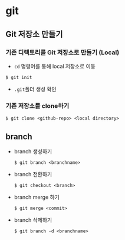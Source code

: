 # git
## Git 저장소 만들기
### 기존 디렉토리를 Git 저장소로 만들기 (Local)
- ```cd``` 명령어를 통해 local 저장소로 이동
``` linux
$ git init
```
- ```.git```폴더 생성 확인

### 기존 저장소를 clone하기
``` linux
$ git clone <github-repo> <local directory>
```

## branch
- branch 생성하기

    ``` linux
    $ git branch <branchname>
    ```
- branch 전환하기

    ``` linux
    $ git checkout <branch>
    ```
- branch merge 하기

    ``` linux
    $ git merge <commit>
    ```

- branch 삭제하기

    ``` linux
    $ git branch -d <branchname>
    ```